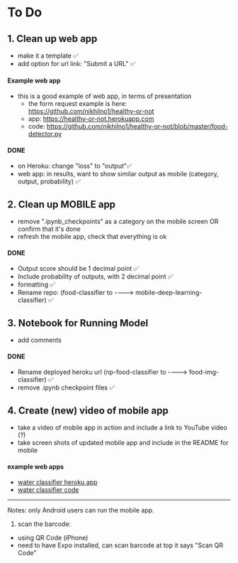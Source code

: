 # To Do

## 1.  Clean up web app
  - make it a template ✅
  - add option for url link:  "Submit a URL" ✅

  
#### Example web app 
- this is a good example of web app, in terms of presentation
    - the form request example is here: https://github.com/nikhilno1/healthy-or-not
    - app: https://healthy-or-not.herokuapp.com
    - code:  https://github.com/nikhilno1/healthy-or-not/blob/master/food-detector.py

    
#### DONE
- on Heroku:  change "loss" to "output"✅
- web app:  in results, want to show similar output as mobile (category, output, probability) ✅


## 2.  Clean up **MOBILE** app
  - remove ".ipynb_checkpoints" as a category on the mobile screen OR confirm that it's done
  - refresh the mobile app, check that everything is ok 


#### DONE
  - Output score should be 1 decimal point ✅
  - Include probability of outputs, with 2 decimal point ✅
  - formatting ✅
  - Rename repo:  (food-classifier to ----> mobile-deep-learning-classifier) ✅  
  

## 3.  Notebook for Running Model
- add comments



#### DONE
- Rename deployed heroku url (np-food-classifier to ----> food-img-classifier) ✅
- remove .ipynb checkpoint files ✅


## 4.  Create (new) video of mobile app
- take a video of mobile app in action and include a link to YouTube video (?)
- take screen shots of updated mobile app and include in the README for mobile


#### example web apps

- [water classifier heroku app](https://water-classifier1.herokuapp.com)
- [water classifier code](https://github.com/shankarj67/Water-classifier-fastai)


---

Notes:  only Android users can run the mobile app.  
1. scan the barcode:  
- using QR Code (iPhone)
- need to have Expo installed, can scan barcode at top it says "Scan QR Code"


